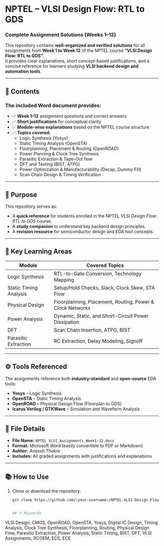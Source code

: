 # NPTEL – VLSI Design Flow: RTL to GDS  
### Complete Assignment Solutions (Weeks 1–12)

This repository contains **well-organized and verified solutions** for all assignments from **Week 1 to Week 12** of the NPTEL course **“VLSI Design Flow: RTL to GDS”**.  
It provides clear explanations, short concept-based justifications, and a concise reference for learners studying **VLSI backend design and automation tools**.

---

## 📂 Contents

### The included Word document provides:
- ✅ **Week 1–12** assignment questions and correct answers  
- ✅ **Short justifications** for conceptual clarity  
- ✅ **Module-wise explanations** based on the NPTEL course structure  
- ✅ **Topics covered:**
  - Logic Synthesis (Yosys)
  - Static Timing Analysis (OpenSTA)
  - Floorplanning, Placement & Routing (OpenROAD)
  - Power Planning & Clock Tree Synthesis
  - Parasitic Extraction & Tape-Out flow
  - DFT and Testing (BIST, ATPG)
  - Power Optimization & Manufacturability (Decap, Dummy Fill)
  - Scan Chain Design & Timing Verification

---

## 🎯 Purpose

This repository serves as:
- A **quick reference** for students enrolled in the NPTEL *VLSI Design Flow: RTL to GDS* course.  
- A **study companion** to understand key backend design principles.  
- A **revision resource** for semiconductor design and EDA tool concepts.

---

## 🧠 Key Learning Areas

| Module | Covered Topics |
|--------|----------------|
| Logic Synthesis | RTL-to-Gate Conversion, Technology Mapping |
| Static Timing Analysis | Setup/Hold Checks, Slack, Clock Skew, STA Flow |
| Physical Design | Floorplanning, Placement, Routing, Power & Clock Networks |
| Power Analysis | Dynamic, Static, and Short-Circuit Power Dissipation |
| DFT | Scan Chain Insertion, ATPG, BIST |
| Parasitic Extraction | RC Extraction, Delay Modeling, Signoff |

---

## ⚙️ Tools Referenced

The assignments reference both **industry-standard** and **open-source** EDA tools:
- **Yosys** – Logic Synthesis  
- **OpenSTA** – Static Timing Analysis  
- **OpenROAD** – Physical Design Flow (Floorplan to GDS)  
- **Icarus Verilog / GTKWave** – Simulation and Waveform Analysis  

---

## 📄 File Details

- **File Name:** `NPTEL_VLSI_Assignments_Week1-12.docx`  
- **Format:** Microsoft Word (easily convertible to PDF or Markdown)  
- **Author:** *Aneesh Thakre*  
- **Includes:** All graded assignments with justifications and explanations  

---

## 📚 How to Use

1. Clone or download the repository:
   ```bash
   git clone https://github.com/<your-username>/NPTEL-VLSI-Design-Flow-RTL-to-GDS-Assignments.git


   ## 🌐 Keywords
VLSI Design, CMOS, OpenROAD, OpenSTA, Yosys, Digital IC Design, Timing Analysis, 
Clock Tree Synthesis, Floorplanning, Routing, Physical Design Flow, 
Parasitic Extraction, Power Analysis, Static Timing, BIST, DFT, 
VLSI Assignments, RCOEM, ECS, ECE

